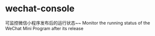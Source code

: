 # wechat-console
可监控微信小程序发布后的运行状态~~ Monitor the running status of the WeChat Mini Program after its release
